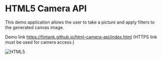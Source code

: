 # HTML5 Camera API

This demo application allows the user to take a picture and apply filters to the generated canvas image.

Demo link https://fintank.github.io/html-camera-api/index.html (HTTPS link must be used for camera access.)

![HTML5](http://rack.1.mshcdn.com/media/ZgkyMDEyLzEyLzA0LzEyL2hvd2phdmFzY3JpLmFINi5qcGcKcAl0aHVtYgk5NTB4NTM0IwplCWpwZw/95d1be23/73e/how-javascript-html5-are-remaking-the-web-5c63b02977.jpg)
